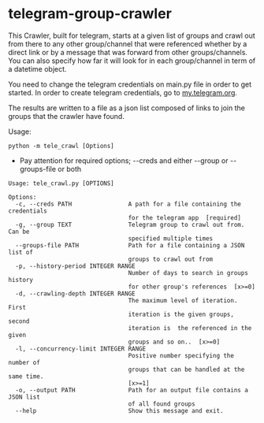 # telegram-group-crawler

This Crawler, built for telegram, starts at a given list of groups and crawl out from there to any other group/channel that were referenced whether by a direct link or by a message that was forward from other groups/channels.
You can also specify how far it will look for in each group/channel in term of a datetime object.

You need to change the telegram credentials on main.py file in order to get started. In order to create telegram credentials, go to [my.telegram.org](https://my.telegram.org/).

The results are written to a file as a json list composed of links to join the groups that the crawler have found.

Usage:

`python -m tele_crawl [Options]`
* Pay attention for required options; --creds and either --group or --groups-file or both

```
Usage: tele_crawl.py [OPTIONS]

Options:
  -c, --creds PATH                A path for a file containing the credentials
                                  for the telegram app  [required]
  -g, --group TEXT                Telegram group to crawl out from. Can be
                                  specified multiple times
  --groups-file PATH              Path for a file containing a JSON list of
                                  groups to crawl out from
  -p, --history-period INTEGER RANGE
                                  Number of days to search in groups history
                                  for other group's references  [x>=0]
  -d, --crawling-depth INTEGER RANGE
                                  The maximum level of iteration. First
                                  iteration is the given groups, second
                                  iteration is  the referenced in the given
                                  groups and so on..  [x>=0]
  -l, --concurrency-limit INTEGER RANGE
                                  Positive number specifying the number of
                                  groups that can be handled at the same time.
                                  [x>=1]
  -o, --output PATH               Path for an output file contains a JSON list
                                  of all found groups
  --help                          Show this message and exit.
```
